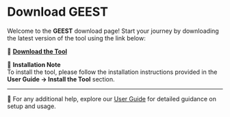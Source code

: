 # **Download GEEST**

Welcome to the **GEEST** download page! Start your journey by downloading the latest version of the tool using the link below:

🔗 **[Download the Tool](https://raw.githubusercontent.com/kartoza/GEEST2/release/docs/repository/plugins.xml)**

📌 **Installation Note**  
To install the tool, please follow the installation instructions provided in the **User Guide -> Install the Tool** section.

---

📖 For any additional help, explore our [User Guide](https://github.com/elbeejay/draft-docs/blob/a98b79d90c6d2bdb3860ed669cfa33202ae4cde2/docs/userguide/install.md) for detailed guidance on setup and usage.
